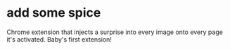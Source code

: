 # add some spice
Chrome extension that injects a surprise into every image onto every page it's activated. Baby's first extension!
